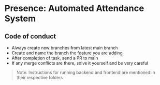 # Presence: Automated Attendance System

## Code of conduct

- Always create new branches from latest main branch
- Create and name the branch the feature you are adding
- After completion of task, send a PR to main
- If any merge conflicts are there, solve it yourself and be very careful

> Note: Instructions for running backend and frontend are mentioned in their respective folders
